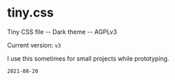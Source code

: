 # tiny.css
Tiny CSS file -- Dark theme -- AGPLv3

Current version: `v3`

I use this sometimes for small projects while prototyping.

`2021-08-20`
